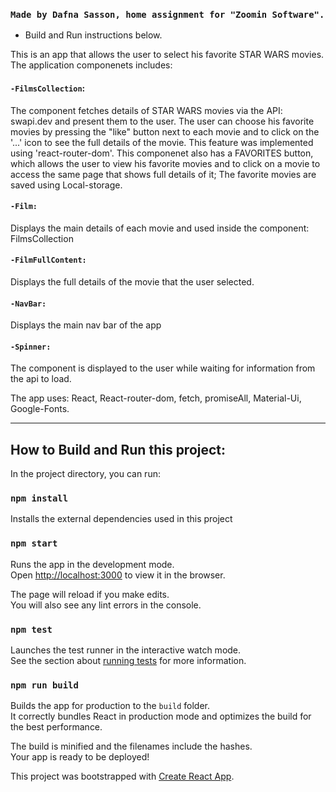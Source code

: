 ### `Made by Dafna Sasson, home assignment for "Zoomin Software".`

* Build and Run instructions below.

This is an app that allows the user to select his favorite STAR WARS movies.
The application componenets includes:

#### `-FilmsCollection`:
The component fetches details of STAR WARS movies via the API: swapi.dev and present them to the user.
The user can choose his favorite movies by pressing the "like" button next to each movie 
and to click on the '...' icon to see the full details of the movie. This feature was implemented using 'react-router-dom'.
This componenet also has a FAVORITES button, which allows the user to view his favorite movies and to click on a movie
to access the same page that shows full details of it;
The favorite movies are saved using Local-storage.

#### `-Film:`
Displays the main details of each movie and used inside the component: FilmsCollection

#### `-FilmFullContent:`
Displays the full details of the movie that the user selected.

#### `-NavBar:`
Displays the main nav bar of the app

#### `-Spinner:`
The component is displayed to the user while waiting for information from the api to load.

The app uses:
React, React-router-dom, fetch, promiseAll, Material-Ui, Google-Fonts.

------------------------------------------------------------------------------------------

## How to Build and Run this project:

In the project directory, you can run:

### `npm install`
Installs the external dependencies used in this project

### `npm start`

Runs the app in the development mode.<br />
Open [http://localhost:3000](http://localhost:3000) to view it in the browser.

The page will reload if you make edits.<br />
You will also see any lint errors in the console.

### `npm test`

Launches the test runner in the interactive watch mode.<br />
See the section about [running tests](https://facebook.github.io/create-react-app/docs/running-tests) for more information.

### `npm run build`

Builds the app for production to the `build` folder.<br />
It correctly bundles React in production mode and optimizes the build for the best performance.

The build is minified and the filenames include the hashes.<br />
Your app is ready to be deployed!

This project was bootstrapped with [Create React App](https://github.com/facebook/create-react-app).
